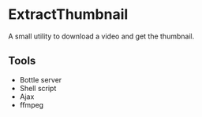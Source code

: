 # ExtractThumbnail
A small utility to download a video and get the thumbnail.

## Tools
* Bottle server
* Shell script
* Ajax
* ffmpeg
